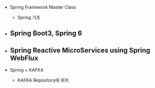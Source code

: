 - Spring Framework Master Class
  - Spring 기초
- Spring Boot3, Spring 6
  - 
- Spring Reactive MicroServices using Spring WebFlux
  - 

- Spring + KAFKA
  - KAFKA Repository에 위치